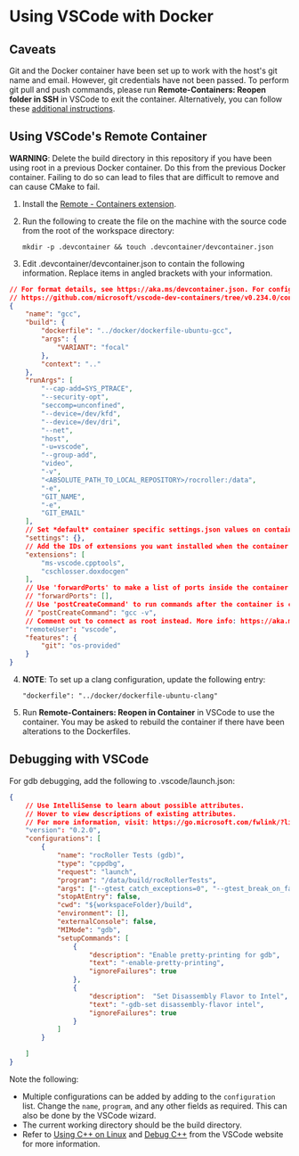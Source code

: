 # Using VSCode with Docker

## Caveats

Git and the Docker container have been set up to work with the host's git name and email.  However, git credentials have not been passed. To perform git pull and push commands, please
run **Remote-Containers: Reopen folder in SSH** in VSCode to exit the container.  Alternatively, you can follow these [additional instructions](https://code.visualstudio.com/docs/remote/containers#_using-ssh-keys).

## Using VSCode's Remote Container

**WARNING**: Delete the build directory in this repository if you have been using root in a previous Docker container. Do this from the previous Docker container. Failing to do so can lead to files that are difficult to remove and can cause CMake to fail.

1. Install the [Remote - Containers extension](https://marketplace.visualstudio.com/items?itemName=ms-vscode-remote.remote-containers).

2. Run the following to create the file on the machine with the source code from the root of the workspace directory:

	`mkdir -p .devcontainer && touch .devcontainer/devcontainer.json`

3. Edit .devcontainer/devcontainer.json to contain the following information. Replace items in angled brackets with your information.

```json
// For format details, see https://aka.ms/devcontainer.json. For config options, see the README at:
// https://github.com/microsoft/vscode-dev-containers/tree/v0.234.0/containers/cpp
{
	"name": "gcc",
	"build": {
		"dockerfile": "../docker/dockerfile-ubuntu-gcc",
		"args": {
			"VARIANT": "focal"
		},
		"context": ".."
	},
	"runArgs": [
		"--cap-add=SYS_PTRACE",
		"--security-opt",
		"seccomp=unconfined",
		"--device=/dev/kfd",
		"--device=/dev/dri",
		"--net",
		"host",
		"-u=vscode",
		"--group-add",
		"video",
		"-v",
		"<ABSOLUTE_PATH_TO_LOCAL_REPOSITORY>/rocroller:/data",
		"-e",
		"GIT_NAME",
		"-e",
		"GIT_EMAIL"
	],
	// Set *default* container specific settings.json values on container create.
	"settings": {},
	// Add the IDs of extensions you want installed when the container is created.
	"extensions": [
		"ms-vscode.cpptools",
		"cschlosser.doxdocgen"
	],
	// Use 'forwardPorts' to make a list of ports inside the container available locally.
	// "forwardPorts": [],
	// Use 'postCreateCommand' to run commands after the container is created.
	// "postCreateCommand": "gcc -v",
	// Comment out to connect as root instead. More info: https://aka.ms/vscode-remote/containers/non-root.
	"remoteUser": "vscode",
	"features": {
		"git": "os-provided"
	}
}

```

4. **NOTE**: To set up a clang configuration, update the following entry:

	`"dockerfile": "../docker/dockerfile-ubuntu-clang"`

5. Run **Remote-Containers: Reopen in Container** in VSCode to use the container. You may be asked to rebuild the container if there have been alterations to the Dockerfiles.

## Debugging with VSCode

For gdb debugging, add the following to .vscode/launch.json:

```json
{
    // Use IntelliSense to learn about possible attributes.
    // Hover to view descriptions of existing attributes.
    // For more information, visit: https://go.microsoft.com/fwlink/?linkid=830387
    "version": "0.2.0",
    "configurations": [
        {
            "name": "rocRoller Tests (gdb)",
            "type": "cppdbg",
            "request": "launch",
            "program": "/data/build/rocRollerTests",
            "args": ["--gtest_catch_exceptions=0", "--gtest_break_on_failure"],
            "stopAtEntry": false,
            "cwd": "${workspaceFolder}/build",
            "environment": [],
            "externalConsole": false,
            "MIMode": "gdb",
            "setupCommands": [
                {
                    "description": "Enable pretty-printing for gdb",
                    "text": "-enable-pretty-printing",
                    "ignoreFailures": true
                },
                {
                    "description":  "Set Disassembly Flavor to Intel",
                    "text": "-gdb-set disassembly-flavor intel",
                    "ignoreFailures": true
                }
            ]
        }

    ]
}
```

Note the following:

- Multiple configurations can be added by adding to the `configuration` list. Change the `name`, `program`, and any other fields as required.  This can also be done by the VSCode wizard.
- The current working directory should be the build directory.
- Refer to [Using C++ on Linux](https://code.visualstudio.com/docs/cpp/config-linux) and [Debug C++](https://code.visualstudio.com/docs/cpp/cpp-debug) from the VSCode website for more information.
